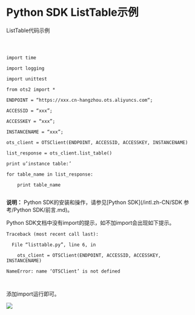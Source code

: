 # Python SDK ListTable示例

ListTable代码示例

```



import time

import logging

import unittest

from ots2 import *

ENDPOINT = “https://xxx.cn-hangzhou.ots.aliyuncs.com“;

ACCESSID = “xxx”;

ACCESSKEY = “xxx”;

INSTANCENAME = “xxx”;

ots_client = OTSClient(ENDPOINT, ACCESSID, ACCESSKEY, INSTANCENAME)

list_response = ots_client.list_table()

print u’instance table:’

for table_name in list_response:

    print table_name
		
```

**说明：** Python SDK的安装和操作，请参见[Python SDK](/intl.zh-CN/SDK 参考/Python SDK/前言.md)。

Python SDK文档中没有import的提示，如不加import会出现如下提示。

```
Traceback (most recent call last):

  File “listtable.py”, line 6, in

    ots_client = OTSClient(ENDPOINT, ACCESSID, ACCESSKEY, INSTANCENAME)

NameError: name ‘OTSClient’ is not defined

		
```

添加import运行即可。

![](http://docs-aliyun.cn-hangzhou.oss.aliyun-inc.com/assets/pic/38587/cn_zh/1512542463975/38587-01.png)

